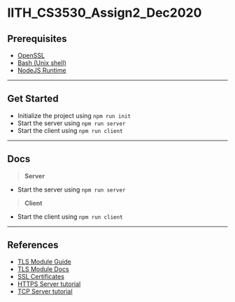 # IITH_CS3530_Assign2_Dec2020

## Prerequisites
- [OpenSSL](https://www.openssl.org/)
- [Bash (Unix shell)](https://www.gnu.org/software/bash/)
- [NodeJS Runtime](https://nodejs.org/en/)

---
## Get Started
- Initialize the project using `npm run init`
- Start the server using `npm run server`
- Start the client using `npm run client`

---
## Docs
> __Server__
- Start the server using `npm run server`
> __Client__
- Start the client using `npm run client`

---
## References
- [TLS Module Guide](https://nodejs.org/en/knowledge/cryptography/how-to-use-the-tls-module/)
- [TLS Module Docs](https://nodejs.org/api/tls.html)
- [SSL Certificates](https://www.ibm.com/support/knowledgecenter/SSMNED_5.0.0/com.ibm.apic.cmc.doc/ssl.html)
- [HTTPS Server tutorial](https://www.codexpedia.com/node-js/nodejs-tls-configuration-server-and-client-example/)
- [TCP Server tutorial](https://riptutorial.com/node-js/example/19326/tls-socket--server-and-client/)

